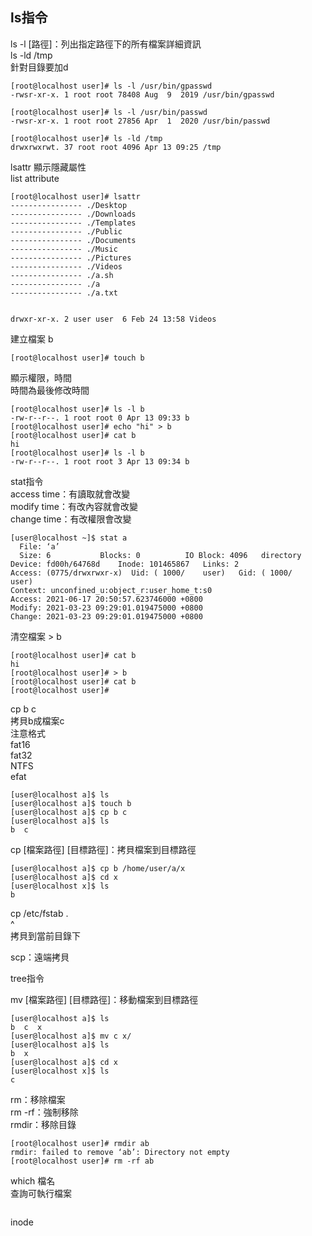 ## ls指令
ls -l [路徑]：列出指定路徑下的所有檔案詳細資訊  
ls -ld /tmp    
針對目錄要加d   
```
[root@localhost user]# ls -l /usr/bin/gpasswd
-rwsr-xr-x. 1 root root 78408 Aug  9  2019 /usr/bin/gpasswd

[root@localhost user]# ls -l /usr/bin/passwd
-rwsr-xr-x. 1 root root 27856 Apr  1  2020 /usr/bin/passwd

[root@localhost user]# ls -ld /tmp
drwxrwxrwt. 37 root root 4096 Apr 13 09:25 /tmp
```

lsattr 顯示隱藏屬性  
list attribute  

```
[root@localhost user]# lsattr
---------------- ./Desktop
---------------- ./Downloads
---------------- ./Templates
---------------- ./Public
---------------- ./Documents
---------------- ./Music
---------------- ./Pictures
---------------- ./Videos
---------------- ./a.sh
---------------- ./a
---------------- ./a.txt


drwxr-xr-x. 2 user user  6 Feb 24 13:58 Videos
```

建立檔案 b  
```
[root@localhost user]# touch b
```
顯示權限，時間  
時間為最後修改時間  
```
[root@localhost user]# ls -l b
-rw-r--r--. 1 root root 0 Apr 13 09:33 b
[root@localhost user]# echo "hi" > b
[root@localhost user]# cat b
hi
[root@localhost user]# ls -l b
-rw-r--r--. 1 root root 3 Apr 13 09:34 b
```
        
stat指令  
access time：有讀取就會改變  
modify time：有改內容就會改變  
change time：有改權限會改變  
```
[user@localhost ~]$ stat a
  File: ‘a’
  Size: 6         	Blocks: 0          IO Block: 4096   directory
Device: fd00h/64768d	Inode: 101465867   Links: 2
Access: (0775/drwxrwxr-x)  Uid: ( 1000/    user)   Gid: ( 1000/    user)
Context: unconfined_u:object_r:user_home_t:s0
Access: 2021-06-17 20:50:57.623746000 +0800
Modify: 2021-03-23 09:29:01.019475000 +0800
Change: 2021-03-23 09:29:01.019475000 +0800
```

清空檔案 > b    
```
[root@localhost user]# cat b
hi
[root@localhost user]# > b
[root@localhost user]# cat b
[root@localhost user]# 
```
cp b c  
拷貝b成檔案c  
注意格式  
fat16  
fat32  
NTFS  
efat  
```
[user@localhost a]$ ls
[user@localhost a]$ touch b
[user@localhost a]$ cp b c
[user@localhost a]$ ls
b  c
```
cp [檔案路徑] [目標路徑]：拷貝檔案到目標路徑  
```
[user@localhost a]$ cp b /home/user/a/x
[user@localhost a]$ cd x
[user@localhost x]$ ls
b
```
cp /etc/fstab .  
              ^  
    拷貝到當前目錄下  

scp：遠端拷貝  

tree指令  

mv [檔案路徑] [目標路徑]：移動檔案到目標路徑   
```
[user@localhost a]$ ls
b  c  x
[user@localhost a]$ mv c x/
[user@localhost a]$ ls
b  x
[user@localhost a]$ cd x
[user@localhost x]$ ls
c

```
rm：移除檔案  
rm -rf：強制移除  
rmdir：移除目錄  
``` 
[root@localhost user]# rmdir ab
rmdir: failed to remove ‘ab’: Directory not empty
[root@localhost user]# rm -rf ab
```

which 檔名  
查詢可執行檔案  
```

```
inode  
